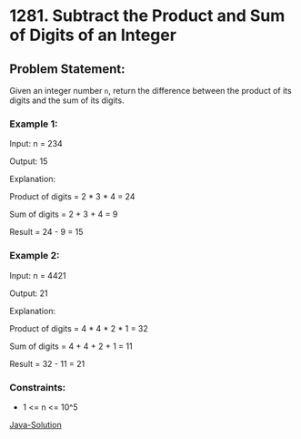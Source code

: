# 1281. Subtract the Product and Sum of Digits of an Integer

## Problem Statement:

Given an integer number `n`, return the difference between the product of its digits and the sum of its digits. 

### Example 1:

Input: n = 234

Output: 15 

Explanation: 

Product of digits = 2 * 3 * 4 = 24 

Sum of digits = 2 + 3 + 4 = 9 

Result = 24 - 9 = 15

### Example 2:

Input: n = 4421

Output: 21

Explanation: 

Product of digits = 4 * 4 * 2 * 1 = 32 

Sum of digits = 4 + 4 + 2 + 1 = 11 

Result = 32 - 11 = 21

### Constraints:

* 1 <= n <= 10^5

[Java-Solution](./solution.java)